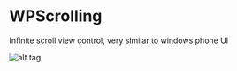 WPScrolling
===========

Infinite scroll view control, very similar to windows phone UI


![alt tag](http://i.gyazo.com/ea9e370a1b453d809cfc0ff63f26f13f.gif)
